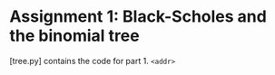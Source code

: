 # Assignment 1: Black-Scholes and the binomial tree

[tree.py] contains the code for part 1.  `<addr>`

